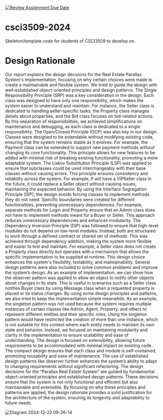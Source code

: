 [![Review Assignment Due Date](https://classroom.github.com/assets/deadline-readme-button-22041afd0340ce965d47ae6ef1cefeee28c7c493a6346c4f15d667ab976d596c.svg)](https://classroom.github.com/a/cU5K5-bZ)
# csci3509-2024
Skeleton/template code for students of CSCI3509 to develop on.
# Design Rationale
Our report explains the design decisions for the Real Estate Parallax System's implementation, focusing on why certain choices were made to create a maintainable and flexible system. We tried to guide the design with well-established object-oriented principles and design patterns.   The Single Responsibility Principle (SRP) was a key consideration in the design. Each class was designed to have only one responsibility, which makes the system easier to understand and maintain. For instance, the Seller class is dedicated to handling seller-specific tasks, the Property class manages details about properties, and the Bid class focuses on bid-related actions. By this separation of responsibilities, we achieved simplifications on maintenance and debugging, as each class is dedicated to a single responsibility.  The Open/Closed Principle (OCP) was also key in our design. Classes were designed to be extendable without modifying existing code, ensuring that the system remains stable as it evolves. For example, the Payment class can be extended to support new payment methods without changing its core functionality. This principle allows for new features to be added with minimal risk of breaking existing functionality, promoting a more adaptable system.  The Liskov Substitution Principle (LSP) was applied to ensure that subclasses could be used interchangeably with their base classes without causing errors. This principle ensures consistency and reliability across the system. For example, if will have a VIPSeller class in the future, it could replace a Seller object without causing issues, maintaining the expected behavior.  By using the Interface Segregation Principle (ISP), the design avoids forcing classes to implement methods they do not need. Specific boundaries were created for different functionalities, preventing unnecessary dependencies. For example, separate methods for Login and Property ensure that an Admin class does not have to implement methods meant for a Buyer or Seller. This approach reduces unnecessary dependencies and enhances modularity.  The Dependency Inversion Principle (DIP) was followed to ensure that high-level modules do not depend on low-level modules. Instead, both are structured to work through a defined contract or shared set of methods. This was achieved through dependency addition, making the system more flexible and easier to test and maintain. For example, a Seller class does not create a Property class directly but operates with a mechanism that allows the specific implementation to be supplied at runtime. This design choice enhances the system's flexibility, testability, and maintainability.  Several design patterns were also included to solve common problems and improve the system’s design. As an example of implementation, we can show how the observer pattern was applied to allow an object to notify other objects about changes in its state. This is useful in scenarios such as a Seller class notifies Buyer class by using Message class when a requested property is placed or its status changes. By using some design principles and patterns, we also tried to keep the implementation simple meanwhile. As an example, the singleton pattern was not used because the system requires multiple instances of certain classes like Admin, Agent, Property, and others to represent different entities and their specific roles. Using the singleton pattern would have restricted the creation of more than one instance, which is not suitable for this context where each entity needs to maintain its own state and behavior. Instead, we focused on maintaining modularity and clarity in the implementation to ensure scalability and ease of understanding.
The design is focused on extensibility, allowing future requirements to be accommodated with minimal impact on existing code. The compact design ensures that each class and module is self-contained, promoting reusability and ease of maintenance. The use of established design patterns like observer further enhances the system’s ability to adapt to changing requirements without significant refactoring.   The design decisions for the “Parallax Real Estate System” are guided by fundamental object-oriented principles and established design patterns. These decisions ensure that the system is not only functional and efficient but also maintainable and extensible. By focusing on why these principles and patterns are applied, the design rationale provides a solid justification for the architecture of the system, ensuring its longevity and adaptability to future needs.

![Diagram 2024-12-22 09-26-14](https://github.com/user-attachments/assets/b53dfec8-cd05-4a45-8e0d-57712118e011)



